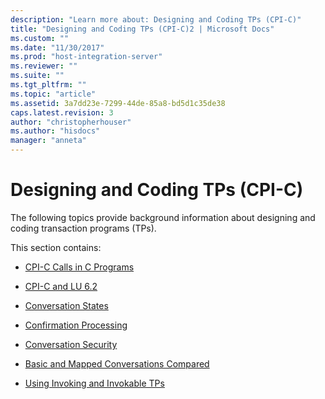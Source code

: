 ```yaml
---
description: "Learn more about: Designing and Coding TPs (CPI-C)"
title: "Designing and Coding TPs (CPI-C)2 | Microsoft Docs"
ms.custom: ""
ms.date: "11/30/2017"
ms.prod: "host-integration-server"
ms.reviewer: ""
ms.suite: ""
ms.tgt_pltfrm: ""
ms.topic: "article"
ms.assetid: 3a7dd23e-7299-44de-85a8-bd5d1c35de38
caps.latest.revision: 3
author: "christopherhouser"
ms.author: "hisdocs"
manager: "anneta"
---
```

# Designing and Coding TPs (CPI-C)
The following topics provide background information about designing and coding transaction programs (TPs).  
  
 This section contains:  
  
-   [CPI-C Calls in C Programs](../core/cpi-c-calls-in-c-programs-cpi-c-2.md)  
  
-   [CPI-C and LU 6.2](../core/cpi-c-and-lu-6-2-cpi-c-2.md)  
  
-   [Conversation States](../core/conversation-states-cpi-c-2.md)  
  
-   [Confirmation Processing](../core/confirmation-processing-cpi-c-1.md)  
  
-   [Conversation Security](../core/conversation-security-cpi-c-2.md)  
  
-   [Basic and Mapped Conversations Compared](../core/basic-and-mapped-conversations-compared-cpi-c-2.md)  
  
-   [Using Invoking and Invokable TPs](../core/invoking-and-working-with-invokable-tps-cpi-c-1.md)
